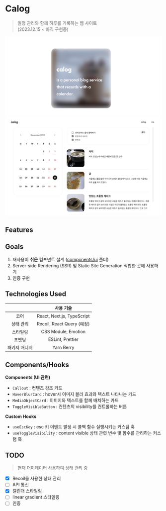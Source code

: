 # Calog

> 일정 관리와 함께 하루를 기록하는 웹 사이트  
> (2023.12.15 ~ 아직 구현중)

![preview](assets/calog-mainpage.png)
![preview](assets/calog-preview.png)

## Features

## Goals

1. 재사용이 **쉬운** 컴포넌트 설계 ([components/ui](components/ui/) 폴더)
2. Server-side Rendering (SSR) 및 Static Site Generation 적합한 곳에 사용하기
3. 인증 구현

## Technologies Used

|               |         사용 기술          |
| :-----------: | :------------------------: |
|     코어      | React, Next.js, TypeScript |
|   상태 관리   | Recoil, React Query (예정) |
|   스타일링    |    CSS Module, Emotion     |
|    포맷팅     |      ESLint, Prettier      |
| 패키지 매니저 |         Yarn Berry         |

## Components/Hooks

**Components (UI 관련)**

- `Callout` : 컨텐츠 강조 카드
- `HoverBlurCard` : hover시 이미지 블러 효과와 텍스트 나타나는 카드
- `MediaObjectCard` : 이미지와 텍스트를 함께 배치하는 카드
- `ToggleVisibleButton` : 컨텐츠의 visibility를 컨트롤하는 버튼

**Custom Hooks**

- `useEscKey` : esc 키 이벤트 발생 시 콜백 함수 실행시키는 커스텀 훅
- `useToggleVisibility` : content visible 상태 관련 변수 및 함수를 관리하는 커스텀 훅

## TODO

> 현재 더미데이터 사용하여 상태 관리 중

- [x] Recoil을 사용한 상태 관리
- [ ] API 통신
- [x] 캘린더 스타일링
- [ ] linear gradient 스타일링
- [ ] 인증

